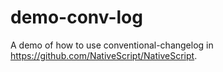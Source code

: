 # demo-conv-log
A demo of how to use conventional-changelog in https://github.com/NativeScript/NativeScript.
